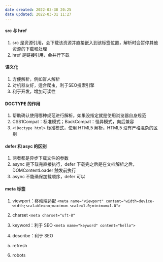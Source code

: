 ```yaml
---
date created: 2022-03-30 20:25
date updated: 2022-03-31 11:27
---
```


#### src 与 href

1. src 是资源引用，会下载该资源并直接嵌入到该标签位置，解析时会暂停其他资源的下载和处理
2. href 是链接引用，会并行下载

#### 语义化

1. 方便解析，例如盲人解析
2. 对机器友好，适合爬虫，利于SEO搜索引擎
3. 利于开发，增加可读性

#### DOCTYPE 的作用

1. 帮助确认使用哪种规范进行解析，如果没指定就是使用浏览器自身规范
2. CSS1Compat：标准模式；BackCompat：怪异模式，向后兼容
3. `<!Doctype html>` 标准模式，使用 HTML5 解析，HTML5 没有严格混杂的区别

#### defer 和 asyc 的区别

1. 两者都是异步下载文件的参数
2. async 是下载完直接执行，defer 下载完之后是在文档解析之后，DOMContentLoader 触发前执行
3. async 不能确保加载顺序，defer 可以

#### meta 标签
1. viewport：移动端适配
   `<meta name="viewport" content="width=device-width;scalable=no;maximum-scale=1.0;minimum=1.0">`
2. charset
   `<meta charset="uft-8"`
3. keyword：利于 SEO
   `<meta name="keyword" content="hello">`
4. describe：利于 SEO
   
5. refresh
   
6. robots
